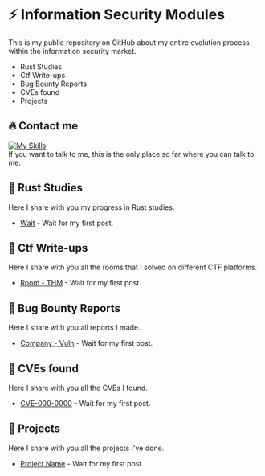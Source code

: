 # ⚡️ Information Security Modules

This is my public repository on GitHub about my entire evolution
process within the information security market.

- Rust Studies
- Ctf Write-ups
- Bug Bounty Reports
- CVEs found
- Projects

## 🔥 Contact me
[![My Skills](https://skillicons.dev/icons?i=linkedin&theme=dark)](https://www.linkedin.com/in/rafael-rom%C3%A3o/)
<br>
If you want to talk to me, this is the only place so far where you can talk to me.


## 📌 Rust Studies

Here I share with you my progress in Rust studies.

- [Wait](https://wait.com/) - Wait for my first post.

## 📌 Ctf Write-ups

Here I share with you all the rooms that I solved on different CTF platforms.

- [Room - THM](https://wait.com/) - Wait for my first post.

## 📌 Bug Bounty Reports

Here I share with you all reports I made.

- [Company - Vuln](https://wait.com/) - Wait for my first post.

## 📌 CVEs found

Here I share with you all the CVEs I found.

- [CVE-000-0000](https://wait.com/) - Wait for my first post.

## 📌 Projects

Here I share with you all the projects I've done.

- [Project Name](https://wait.com/) - Wait for my first post.
